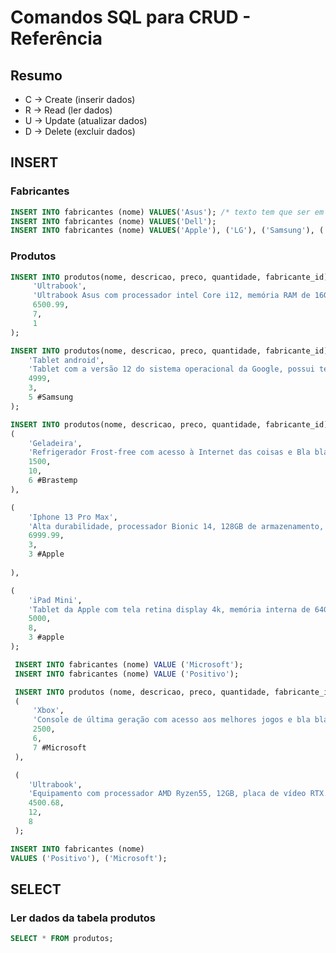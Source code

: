 # Comandos SQL para CRUD - Referência

## Resumo
- C -> Create (inserir dados)
- R -> Read (ler dados)
- U -> Update (atualizar dados)
- D -> Delete (excluir dados)

 
## INSERT

### Fabricantes
```sql
INSERT INTO fabricantes (nome) VALUES('Asus'); /* texto tem que ser em aspas simples*/
INSERT INTO fabricantes (nome) VALUES('Dell');
INSERT INTO fabricantes (nome) VALUES('Apple'), ('LG'), ('Samsung'), ('Brastemp');
```

### Produtos
```sql
INSERT INTO produtos(nome, descricao, preco, quantidade, fabricante_id) VALUES (
     'Ultrabook',
     'Ultrabook Asus com processador intel Core i12, memória RAM de 16GB e Windows 11',
     6500.99,
     7,
     1
);

INSERT INTO produtos(nome, descricao, preco, quantidade, fabricante_id) VALUES (
    'Tablet android',
    'Tablet com a versão 12 do sistema operacional da Google, possui tela de 10 polegadas e armazenamento de 64GB.',
    4999,
    3,
    5 #Samsung
);

INSERT INTO produtos(nome, descricao, preco, quantidade, fabricante_id) VALUES 
(
    'Geladeira',
    'Refrigerador Frost-free com acesso à Internet das coisas e Bla bla bla',
    1500,
    10,
    6 #Brastemp 
),

(
    'Iphone 13 Pro Max',
    'Alta durabilidade, processador Bionic 14, 128GB de armazenamento, 6GB de RAM e caro pra caramba',
    6999.99,
    3,
    3 #Apple
    
),

(
    'iPad Mini',
    'Tablet da Apple com tela retina display 4k, memória interna de 64GB, acesso ao iCloud.',
    5000,
    8,
    3 #apple
);
```

<!--1)Insira mais 2 fabricantes: Positivo e Microsoft

2) Insira mais 2 produtos:

    - Xbox; console de última geração com acesso aos melhores jogos e bla bla; 2500; 6; Microsoft

    - Ultrabook; Equipamento com processador AMD Ryzen55; 12GB; placa de vídeo RTX; 4500.68; 12; Positivo -->

```sql 
 INSERT INTO fabricantes (nome) VALUE ('Microsoft');
 INSERT INTO fabricantes (nome) VALUE ('Positivo');
 ```
```sql
 INSERT INTO produtos (nome, descricao, preco, quantidade, fabricante_id) VALUES 
 (
     'Xbox',
     'Console de última geração com acesso aos melhores jogos e bla bla.',
     2500,
     6,
     7 #Microsoft
 ),

 (
    'Ultrabook',
    'Equipamento com processador AMD Ryzen55, 12GB, placa de vídeo RTX.',
    4500.68,
    12,
    8
 );
 ```

 ```sql
INSERT INTO fabricantes (nome)
VALUES ('Positivo'), ('Microsoft');
 ```

 ## SELECT

 ### Ler dados da tabela produtos
 ```sql
 SELECT * FROM produtos;
 ```